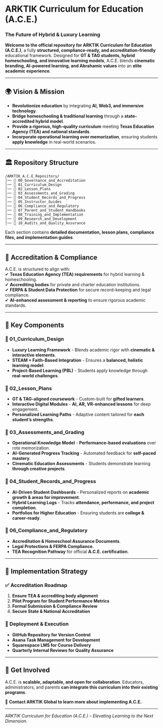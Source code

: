 
# **ARKTIK Curriculum for Education (A.C.E.)**  
### **The Future of Hybrid & Luxury Learning**  

**Welcome to the official repository for ARKTIK Curriculum for Education (A.C.E.)**, a fully **structured, compliance-ready, and accreditation-friendly** educational framework. Designed for **GT & TAG students, hybrid homeschooling, and innovative learning models**, A.C.E. blends **cinematic branding, AI-powered learning, and Abrahamic values** into an **elite academic experience**.

---  

## **🌍 Vision & Mission**  
- **Revolutionize education** by integrating **AI, Web3, and immersive technology**.  
- **Bridge homeschooling & traditional learning** through a **state-accredited hybrid model**.  
- **Provide a rigorous, high-quality curriculum** meeting **Texas Education Agency (TEA) and national standards**.  
- **Incorporate operational learning over memorization**, ensuring students **apply knowledge** in real-world scenarios.  

---  

## **🏛️ Repository Structure**  

```
/ARKTIK_A.C.E_Repository/
│── 📁 00_Governance_and_Accreditation
│── 📁 01_Curriculum_Design
│── 📁 02_Lesson_Plans
│── 📁 03_Assessments_and_Grading
│── 📁 04_Student_Records_and_Progress
│── 📁 05_Instructor_Guides
│── 📁 06_Compliance_and_Regulatory
│── 📁 07_Parent_and_Student_Handbooks
│── 📁 08_Training_and_Implementation
│── 📁 09_Research_and_Development
│── 📁 10_Audits_and_Quality_Assurance
```  

Each section contains **detailed documentation, lesson plans, compliance files, and implementation guides**.  

---  

## **📜 Accreditation & Compliance**  
A.C.E. is structured to align with:  
✔ **Texas Education Agency (TEA) requirements** for hybrid learning & homeschooling.  
✔ **Accrediting bodies** for private and charter education institutions.  
✔ **FERPA & Student Data Protection** for secure record-keeping and legal compliance.  
✔ **AI-enhanced assessment & reporting** to ensure rigorous academic standards.  

---  

## **📂 Key Components**  

### **📁 01_Curriculum_Design**  
- **Luxury Learning Framework** - Blends academic rigor with **cinematic & interactive elements**.  
- **STEAM + Faith-Based Integration** - Ensures a **balanced, holistic learning model**.  
- **Project-Based Learning (PBL)** - Students apply knowledge through **real-world challenges**.  

### **📁 02_Lesson_Plans**  
- **GT & TAG-aligned coursework** - Custom-built for **gifted learners**.  
- **Interactive Digital Modules** - **AI, AR, VR-enhanced lessons** for deep engagement.  
- **Personalized Learning Paths** - Adaptive content tailored for **each student’s strengths**.  

### **📁 03_Assessments_and_Grading**  
- **Operational Knowledge Model** - **Performance-based evaluations** over rote memorization.  
- **AI-Generated Progress Tracking** - Automated feedback for **self-paced mastery**.  
- **Cinematic Education Assessments** - Students demonstrate learning **through creative projects**.  

### **📁 04_Student_Records_and_Progress**  
- **AI-Driven Student Dashboards** - Personalized reports on **academic growth & areas for improvement**.  
- **Hybrid Learning Logs** - Tracks **attendance, performance, and project completion**.  
- **Portfolios for Higher Education** - Ensuring students are **college & career-ready**.  

### **📁 06_Compliance_and_Regulatory**  
- **Accreditation & Homeschool Assurance Documents**.  
- **Legal Protections & FERPA Compliance**.  
- **TEA Recognition Pathway** for official **A.C.E. certification**.  

---  

## **🔗 Implementation Strategy**  

### **✅ Accreditation Roadmap**  
1. **Ensure TEA & accrediting body alignment**  
2. **Pilot Program for Student Performance Metrics**  
3. **Formal Submission & Compliance Review**  
4. **Secure State & National Accreditation**  

### **📌 Deployment & Execution**  
- **GitHub Repository for Version Control**  
- **Asana Task Management for Development**  
- **Squarespace LMS for Course Delivery**  
- **Quarterly Internal Reviews for Quality Assurance**  

---  

## **🚀 Get Involved**  
A.C.E. is **scalable, adaptable, and open for collaboration**. Educators, administrators, and parents **can integrate this curriculum into their existing programs**.  

📩 **Contact ARKTIK Global to learn more about implementing A.C.E.**  

---  

*ARKTIK Curriculum for Education (A.C.E.) – Elevating Learning to the Next Dimension.*  
